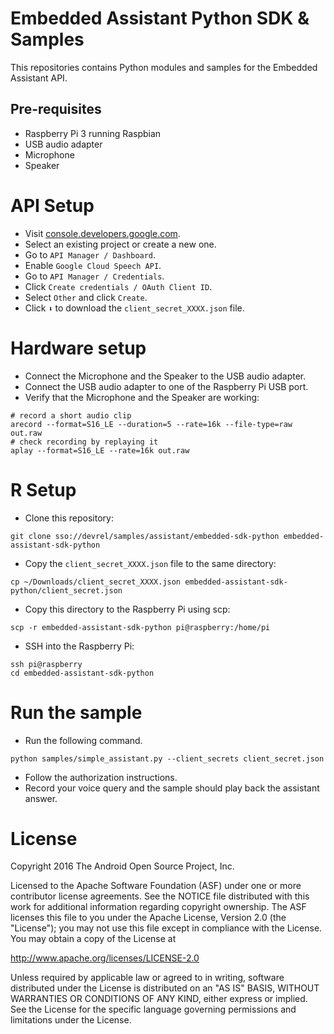 Embedded Assistant Python SDK & Samples
=======================================

This repositories contains Python modules and samples for the Embedded Assistant
API.

Pre-requisites
--------------

- Raspberry Pi 3 running Raspbian
- USB audio adapter
- Microphone
- Speaker

API Setup
=========

- Visit [console.developers.google.com](console.developers.google.com).
- Select an existing project or create a new one.
- Go to `API Manager / Dashboard`.
- Enable `Google Cloud Speech API`.
- Go to `API Manager / Credentials`.
- Click `Create credentials / OAuth Client ID`.
- Select `Other` and click `Create`.
- Click `⬇` to download the `client_secret_XXXX.json` file.

Hardware setup
==============

- Connect the Microphone and the Speaker to the USB audio adapter.
- Connect the USB audio adapter to one of the Raspberry Pi USB port.
- Verify that the Microphone and the Speaker are working:

```
# record a short audio clip
arecord --format=S16_LE --duration=5 --rate=16k --file-type=raw out.raw
# check recording by replaying it
aplay --format=S16_LE --rate=16k out.raw
```

R Setup
==================

- Clone this repository:

```
git clone sso://devrel/samples/assistant/embedded-sdk-python embedded-assistant-sdk-python
```

- Copy the `client_secret_XXXX.json` file to the same directory:

```
cp ~/Downloads/client_secret_XXXX.json embedded-assistant-sdk-python/client_secret.json
```

- Copy this directory to the Raspberry Pi using scp:

```
scp -r embedded-assistant-sdk-python pi@raspberry:/home/pi
```

- SSH into the Raspberry Pi:

```
ssh pi@raspberry
cd embedded-assistant-sdk-python
```

Run the sample
==============

- Run the following command.
```
python samples/simple_assistant.py --client_secrets client_secret.json
```
- Follow the authorization instructions.
- Record your voice query and the sample should play back the assistant answer.

License
=======

Copyright 2016 The Android Open Source Project, Inc.

Licensed to the Apache Software Foundation (ASF) under one or more contributor
license agreements.  See the NOTICE file distributed with this work for
additional information regarding copyright ownership.  The ASF licenses this
file to you under the Apache License, Version 2.0 (the "License"); you may not
use this file except in compliance with the License.  You may obtain a copy of
the License at

  http://www.apache.org/licenses/LICENSE-2.0

Unless required by applicable law or agreed to in writing, software
distributed under the License is distributed on an "AS IS" BASIS, WITHOUT
WARRANTIES OR CONDITIONS OF ANY KIND, either express or implied.  See the
License for the specific language governing permissions and limitations under
the License.
